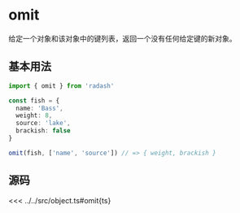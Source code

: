# omit

给定一个对象和该对象中的键列表，返回一个没有任何给定键的新对象。

## 基本用法

```ts
import { omit } from 'radash'

const fish = {
  name: 'Bass',
  weight: 8,
  source: 'lake',
  brackish: false
}

omit(fish, ['name', 'source']) // => { weight, brackish }
```

## 源码

<<< ../../src/object.ts#omit{ts}
